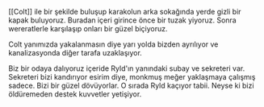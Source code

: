 ---
---  
  
[[Colt]] ile bir şekilde buluşup karakolun arka sokağında yerde gizli bir kapak buluyoruz. Buradan içeri girince önce bir tuzak yiyoruz. Sonra wereratlerle karşılaşıp onları bir güzel biçiyoruz.  
  
Colt yanımızda yakalanmasın diye yarı yolda bizden ayrılıyor ve kanalizasyonda diğer tarafa uzaklaşıyor.  
  
Biz bir odaya dalıyoruz içeride Ryld'ın yanındaki subay ve sekreteri var. Sekreteri bizi kandırıyor esirim diye, monkmuş meğer yaklaşmaya çalışmış sadece. Bizi bir güzel dövüyorlar. O sırada Ryld kaçıyor tabii. Neyse ki bizi öldüremeden destek kuvvetler yetişiyor.